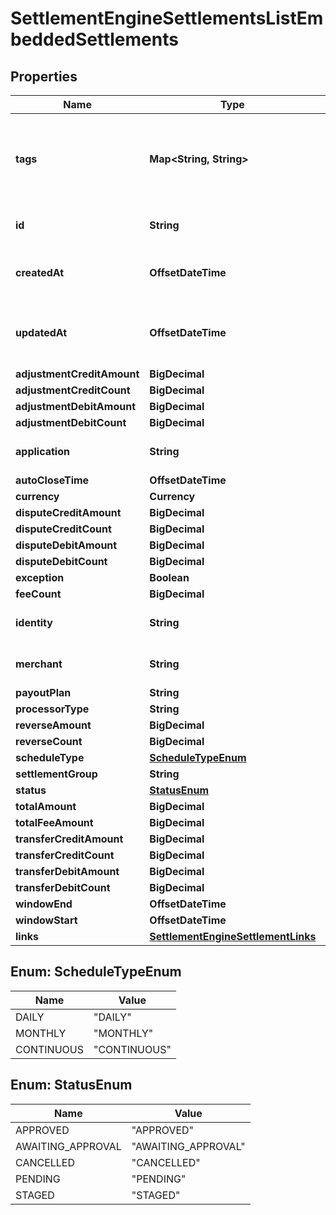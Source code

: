 

# SettlementEngineSettlementsListEmbeddedSettlements


## Properties

| Name | Type | Description | Notes |
|------------ | ------------- | ------------- | -------------|
|**tags** | **Map&lt;String, String&gt;** | Key value pair for annotating custom meta data (e.g. order numbers). |  |
|**id** | **String** | The ID of the resource. |  |
|**createdAt** | **OffsetDateTime** | Timestamp of when the object was created |  |
|**updatedAt** | **OffsetDateTime** | Timestamp of when the object was last updated |  |
|**adjustmentCreditAmount** | **BigDecimal** |  |  |
|**adjustmentCreditCount** | **BigDecimal** |  |  |
|**adjustmentDebitAmount** | **BigDecimal** |  |  |
|**adjustmentDebitCount** | **BigDecimal** |  |  |
|**application** | **String** | The ID of the resource. |  |
|**autoCloseTime** | **OffsetDateTime** |  |  |
|**currency** | **Currency** |  |  [optional] |
|**disputeCreditAmount** | **BigDecimal** |  |  |
|**disputeCreditCount** | **BigDecimal** |  |  |
|**disputeDebitAmount** | **BigDecimal** |  |  |
|**disputeDebitCount** | **BigDecimal** |  |  |
|**exception** | **Boolean** |  |  |
|**feeCount** | **BigDecimal** |  |  |
|**identity** | **String** | The ID of the resource. |  [optional] |
|**merchant** | **String** | The ID of the resource. |  |
|**payoutPlan** | **String** |  |  |
|**processorType** | **String** |  |  |
|**reverseAmount** | **BigDecimal** |  |  |
|**reverseCount** | **BigDecimal** |  |  |
|**scheduleType** | [**ScheduleTypeEnum**](#ScheduleTypeEnum) |  |  |
|**settlementGroup** | **String** |  |  |
|**status** | [**StatusEnum**](#StatusEnum) |  |  [optional] |
|**totalAmount** | **BigDecimal** |  |  |
|**totalFeeAmount** | **BigDecimal** |  |  |
|**transferCreditAmount** | **BigDecimal** |  |  |
|**transferCreditCount** | **BigDecimal** |  |  |
|**transferDebitAmount** | **BigDecimal** |  |  |
|**transferDebitCount** | **BigDecimal** |  |  |
|**windowEnd** | **OffsetDateTime** |  |  |
|**windowStart** | **OffsetDateTime** |  |  |
|**links** | [**SettlementEngineSettlementLinks**](SettlementEngineSettlementLinks.md) |  |  |



## Enum: ScheduleTypeEnum

| Name | Value |
|---- | -----|
| DAILY | &quot;DAILY&quot; |
| MONTHLY | &quot;MONTHLY&quot; |
| CONTINUOUS | &quot;CONTINUOUS&quot; |



## Enum: StatusEnum

| Name | Value |
|---- | -----|
| APPROVED | &quot;APPROVED&quot; |
| AWAITING_APPROVAL | &quot;AWAITING_APPROVAL&quot; |
| CANCELLED | &quot;CANCELLED&quot; |
| PENDING | &quot;PENDING&quot; |
| STAGED | &quot;STAGED&quot; |



